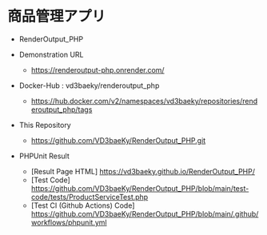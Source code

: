 # 商品管理アプリ
* RenderOutput_PHP

* Demonstration URL 
    - https://renderoutput-php.onrender.com/
 
* Docker-Hub : vd3baeky/renderoutput_php
    - https://hub.docker.com/v2/namespaces/vd3baeky/repositories/renderoutput_php/tags
 
* This Repository
    - https://github.com/VD3baeKy/RenderOutput_PHP.git
 
* PHPUnit Result
    - [Result Page HTML] https://vd3baeky.github.io/RenderOutput_PHP/
    - [Test Code] https://github.com/VD3baeKy/RenderOutput_PHP/blob/main/test-code/tests/ProductServiceTest.php
    - [Test CI (Github Actions) Code] https://github.com/VD3baeKy/RenderOutput_PHP/blob/main/.github/workflows/phpunit.yml
